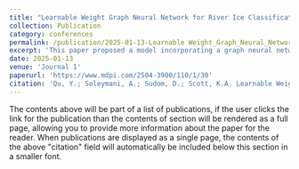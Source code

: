 ```yaml
---
title: "Learnable Weight Graph Neural Network for River Ice Classification"
collection: Publication
category: conferences
permalink: /publication/2025-01-13-Learnable Weight_Graph_Neural_Network_for_River_Ice_Classificati
excerpt: 'This paper proposed a model incorporating a graph neural network (GNN) to distinguish between ice and water from SAR images on the winters of 2017–2021 with emphasis on the Beauharnois Canal and Lake St Lawrence regions of the Saint Lawrence River.'
date: 2025-01-13
venue: 'Journal 1'
paperurl: 'https://www.mdpi.com/2504-3900/110/1/30'
citation: 'Qu, Y.; Soleymani, A.; Sudom, D.; Scott, K.A. Learnable Weight Graph Neural Network for River Ice Classification. Proceedings 2024, 110, 30. https://doi.org/10.3390/proceedings2024110030'
---
```


The contents above will be part of a list of publications, if the user clicks the link for the publication than the contents of section will be rendered as a full page, allowing you to provide more information about the paper for the reader. When publications are displayed as a single page, the contents of the above "citation" field will automatically be included below this section in a smaller font.
